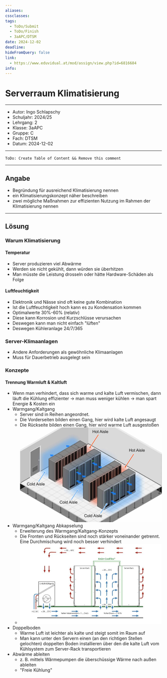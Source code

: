 ```yaml
---
aliases: 
cssclasses: 
tags:
  - ToDo/Submit
  - ToDo/Finish
  - 3aAPC/DTSM
date: 2024-12-02
deadline: 
hideFromQuery: false
link:
  - https://www.eduvidual.at/mod/assign/view.php?id=6816684
info:
---
```


# Serverraum Klimatisierung
---
- Autor: Ingo Schlapschy
- Schuljahr: 2024/25
- Lehrgang: 2
- Klasse: 3aAPC
- Gruppe: C
- Fach: DTSM
- Datum: 2024-12-02

---
`ToDo: Create Table of Content && Remove this comment`

---
## Angabe
- Begründung für ausreichend Klimatisierung nennen
- ein Klimatisierungskonzept näher beschreiben
- zwei mögliche Maßnahmen zur effizienten Nutzung im Rahmen der Klimatisierung nennen

---

## Lösung
### Warum Klimatisierung
#### Temperatur
- Server produzieren viel Abwärme
- Werden sie nicht gekühlt, dann würden sie überhitzen
- Man müsste die Leistung drosseln oder hätte Hardware-Schäden als Folge
#### Luftfeuchtigkeit
- Elektronik und Nässe sind oft keine gute Kombination
- Ist die Luftfeuchtigkeit hoch kann es zu Kondensation kommen
- Optimalwerte 30%-60% (relativ)
- Diese kann Korrosion und Kurzschlüsse verursachen
- Deswegen kann man nicht einfach "lüften"
- Deswegen Kühleranlage 24/7/365
### Server-Klimaanlagen
- Andere Anforderungen als gewöhnliche Klimaanlagen
- Muss für Dauerbetrieb ausgelegt sein
### Konzepte
#### Trennung Warmluft & Kaltluft
- Wenn man verhindert, dass sich warme und kalte Luft vermischen, dann läuft die Kühlung effizienter -> man muss weniger kühlen -> man spart Energie & Kosten ein
- Warmgang/Kaltgang
	- Server sind in Reihen angeordnet.
	- Die Vorderseiten bilden einen Gang, hier wird kalte Luft angesaugt
	- Die Rückseite bilden einen Gang, hier wird warme Luft ausgestoßen
	![](attachment/0d764b904754dc25851346ed5b0be1dd.png)
- Warmgang/Kaltgang Abkapselung
	- Erweiterung des Warmgang/Kaltgang-Konzepts
	- Die Fronten und Rückseiten sind noch stärker voneinander getrennt. Eine Durchmischung wird noch besser verhindert
	- ![](attachment/3fe4160eeb3bbe95c086f20c99dd8fa6.png)
- Doppelboden
	- Warme Luft ist leichter als kalte und steigt somit im Raum auf
	- Man kann unter den Servern einen (an den richtigen Stellen gelochten) doppelten Boden installieren über den die kalte Luft vom Kühlsystem zum Server-Rack transportieren
- Abwärme ableiten
	- z. B. mittels Wärmepumpen die überschüssige Wärme nach außen ableiten
	- "Freie Kühlung"

